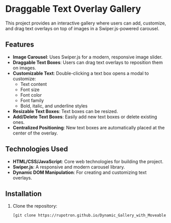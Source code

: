 # Draggable Text Overlay Gallery

This project provides an interactive gallery where users can add, customize, and drag text overlays on top of images in a Swiper.js-powered carousel.

## Features

- **Image Carousel**: Uses Swiper.js for a modern, responsive image slider.
- **Draggable Text Boxes**: Users can drag text overlays to reposition them on images.
- **Customizable Text**: Double-clicking a text box opens a modal to customize:
  - Text content
  - Font size
  - Font color
  - Font family
  - Bold, italic, and underline styles
- **Resizable Text Boxes**: Text boxes can be resized.
- **Add/Delete Text Boxes**: Easily add new text boxes or delete existing ones.
- **Centralized Positioning**: New text boxes are automatically placed at the center of the overlay.

## Technologies Used

- **HTML/CSS/JavaScript**: Core web technologies for building the project.
- **Swiper.js**: A responsive and modern carousel library.
- **Dynamic DOM Manipulation**: For creating and customizing text overlays.

## Installation

1. Clone the repository:
   ```bash
   [git clone https://rupotron.github.io/Dynamic_Gallery_with_Moveable_Text-box ]
